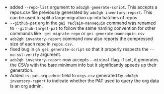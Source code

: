 - added `--repo-list` argument to `ado2gh generate-script`. This accepts a repos.csv file previously generated by `ado2gh inventory-report`. This can be used to split a large migration up into batches of repos.
- `--github-pat` arg in the `gei reclaim-mannequin` command was renamed to `--github-target-pat` to follow the same naming convention for other commands like ` gei migrate-repo` or `gei generate-mannequin-csv` 
- `ado2gh inventory-report` command now also reports the compressed size of each repo in `repos.csv`.
- fixed bug in `gh gei generate-script` so that it properly respects the `--no-ssl-verify` argument.
- `ado2gh inventory-report` now accepts `--minimal` flag. If set, it generates the CSVs with the bare minimum info but it significantly speeds up their generation.
- Added `is-pat-org-admin` field to `orgs.csv` generated by `ado2gh inventory-report` to indicate whether the PAT used to query the org data is an org admin.
